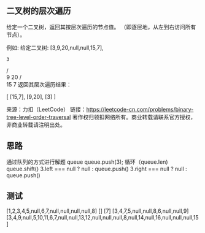 ## 二叉树的层次遍历
给定一个二叉树，返回其按层次遍历的节点值。 （即逐层地，从左到右访问所有节点）。

例如:
给定二叉树: [3,9,20,null,null,15,7],

    3
   / \
  9  20
    /  \
   15   7
返回其层次遍历结果：

[
  [15,7],
  [9,20],
  [3]
]

来源：力扣（LeetCode）
链接：https://leetcode-cn.com/problems/binary-tree-level-order-traversal
著作权归领扣网络所有。商业转载请联系官方授权，非商业转载请注明出处。

## 思路
通过队列的方式进行解题
queue
queue.push(3);
循环（queue.len)
  queue.shift()
  3.left === null ? null : queue.push()
  3.right === null ? null : queue.push() 


## 测试
[1,2,3,4,5,null,6,7,null,null,null,null,8]
[]
[7]
[3,4,7,5,null,null,8,6,null,null,9]
[3,4,9,null,5,10,11,6,7,null,null,13,12,null,null,null,8,null,14,null,16,null,null,null,15]